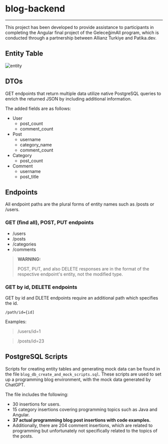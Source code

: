 # blog-backend

---
This project has been developed to provide assistance to participants in completing the Angular final project of the GeleceğimAll program, which is conducted through a partnership between Allianz Turkiye and Patika.dev.

## Entity Table

![entity](https://github.com/yamacbayin/blog-backend/assets/45321194/a55ef79b-6fed-4877-9f5f-da9b81777989)

## DTOs
GET endpoints that return multiple data utilize native PostgreSQL queries to enrich the returned JSON by including additional information.

The added fields are as follows:
- User
  - post_count
  - comment_count
- Post
  - username
  - category_name
  - comment_count
- Category
  - post_count
- Comment
  - username
  - post_title

## Endpoints
All endpoint paths are the plural forms of entity names such as /posts or /users.

### GET (find all), POST, PUT endpoints

- /users
- /posts
- /categories
- /comments

> **WARNING:**
> 
> POST, PUT, and also DELETE responses are in the format of the respective endpoint's entity, not the modified type.

### GET by id, DELETE endpoints 
GET by id and DLETE endpoints require an additional path which specifies the id.

```
/path/id={id]
```

Examples:

> /users/id=1

> /posts/id=23

## PostgreSQL Scripts

Scripts for creating entity tables and generating mock data can be found in the file `blog_db_create_and_mock_scripts.sql`. These scripts are used to set up a programming blog environment, with the mock data generated by ChatGPT.

The file includes the following:

- 30 insertions for users.
- 15 category insertions covering programming topics such as Java and Angular.
- **37 actual programming blog post insertions with code examples.**
- Additionally, there are 204 comment insertions, which are related to programming but unfortunately not specifically related to the topics of the posts.
